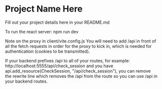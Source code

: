 # Project Name Here
Fill out your project details here in your README.md


To run the react server:
npm run dev 


Note on the proxy in client/vite.config.js
You will need to add /api in front of all the fetch requests in order for the proxy to kick in, which is needed for authentication (cookies to be transmitted).

If your backend prefixes /api to all of your routes, for example: http://localhost:5555/api/check_session and you have api.add_resource(CheckSession, "/api/check_session"), you can remove the rewrite line which removes the /api from the route so you can use /api in your backend routes.